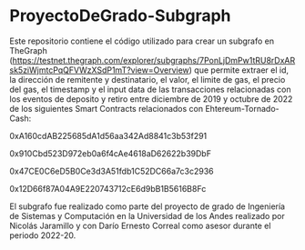 # ProyectoDeGrado-Subgraph

Este repositorio contiene el código utilizado para crear un subgrafo en TheGraph (https://testnet.thegraph.com/explorer/subgraphs/7PonLjDmPw1tRU8rDxARsk5ziWjmtcPqQFVWzXSdP1mT?view=Overview) que permite extraer el id, la dirección de remitente y destinatario, el valor, el limite de gas, el precio del gas, el timestamp y el input data de las transacciones relacionadas con los eventos de deposito y retiro entre diciembre de 2019 y octubre de 2022 de los siguientes Smart Contracts relacionados con Ehtereum-Tornado-Cash:

0xA160cdAB225685dA1d56aa342Ad8841c3b53f291

0x910Cbd523D972eb0a6f4cAe4618aD62622b39DbF

0x47CE0C6eD5B0Ce3d3A51fdb1C52DC66a7c3c2936

0x12D66f87A04A9E220743712cE6d9bB1B5616B8Fc



El subgrafo fue realizado como parte del proyecto de grado de Ingeniería de Sistemas y Computación en la Universidad de los Andes realizado por Nicolás Jaramillo y con Darío Ernesto Correal como asesor durante el periodo 2022-20.
